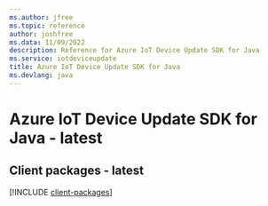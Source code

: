 ```yaml
---
ms.author: jfree
ms.topic: reference
author: joshfree
ms.data: 11/09/2022
description: Reference for Azure IoT Device Update SDK for Java
ms.service: iotdeviceupdate
title: Azure IoT Device Update SDK for Java
ms.devlang: java
---
```

# Azure IoT Device Update SDK for Java - latest

## Client packages - latest
[!INCLUDE [client-packages](iot-device-update-client-index.md)]